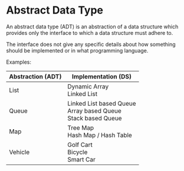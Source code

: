 # Abstract Data Type

An abstract data type (ADT) is an abstraction of a data structure which provides only the interface to which a data structure must adhere to.

The interface does not give any specific details about how something should be implemented or in what programming language.

Examples:

<table>
  <thead>
    <tr>
      <th>
        Abstraction (ADT)
      </th>
      <th>
        Implementation (DS)
      </th>
    </tr>
  </thead>
  <tbody>
    <tr>
      <td>List</td>
      <td>
        Dynamic Array<br/>
        Linked List
      </td>
    </tr>
    <tr>
      <td>Queue</td>
      <td>
        Linked List based Queue<br/>
        Array based Queue<br/>
        Stack based Queue
      </td>
    </tr>
    <tr>
      <td>Map</td>
      <td>
        Tree Map<br/>
        Hash Map / Hash Table
      </td>
    </tr>
    <tr>
      <td>Vehicle</td>
      <td>
        Golf Cart<br/>
        Bicycle<br/>
        Smart Car
      </td>
    </tr>
  </tbody>
</table>
